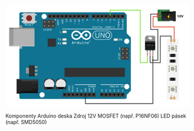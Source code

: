 ![alt text](https://github.com/davidvasicek/IoT/blob/master/Arduino/Sensors/Light_intensity/LED_intensity_connection.png)


Komponenty
Arduino deska
Zdroj 12V
MOSFET (např. P16NF06)
LED pásek (např. SMD5050)

